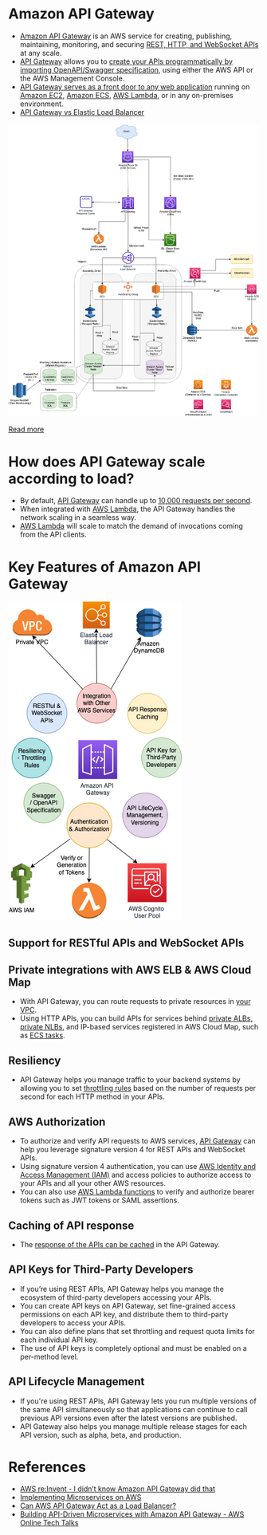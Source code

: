 
# Amazon API Gateway
- [Amazon API Gateway](https://docs.aws.amazon.com/apigateway/latest/developerguide/welcome.html) is an AWS service for creating, publishing, maintaining, monitoring, and securing [REST, HTTP, and WebSocket APIs](../../../1_HLDDesignComponents/2_APITechOptions/REST.md) at any scale.
- [API Gateway](https://docs.aws.amazon.com/apigateway/latest/developerguide/welcome.html) allows you to [create your APIs programmatically by importing OpenAPI/Swagger specification](../../../5_ProgrammingLanguages/5_API_Dev_Documentation/Swagger/OpenAPISpec.md), using either the AWS API or the AWS Management Console. 
- [API Gateway serves as a front door to any web application](https://aws.amazon.com/api-gateway/features/) running on [Amazon EC2](../../4_ComputeServices/AmazonEC2), [Amazon ECS](../../4_ComputeServices/AmazonECS), [AWS Lambda](../../4_ComputeServices/AWSLambda.md), or in any on-premises environment. 
- [API Gateway vs Elastic Load Balancer](../AmazonAPIGatewayVsELB.md)

![img.png](../../0_AWSDesigns/DesignScalableSystemWithRDMS/assets/DesignScalableSystemWithRelationalDBOnAWS.drawio.png)

[Read more](../../0_AWSDesigns/DesignScalableSystemWithRDMS/README.md)

# How does API Gateway scale according to load?
- By default, [API Gateway]() can handle up to [10,000 requests per second](../../../1_HLDDesignComponents/0_SystemGlossaries/LatencyThroughput.md).
- When integrated with [AWS Lambda](../../4_ComputeServices/AWSLambda.md), the API Gateway handles the network scaling in a seamless way.
- [AWS Lambda](../../4_ComputeServices/AWSLambda.md) will scale to match the demand of invocations coming from the API clients.

# Key Features of Amazon API Gateway

![img.png](assets/AmazonAPIGateway_Features.drawio.png)

## Support for RESTful APIs and WebSocket APIs

## Private integrations with AWS ELB & AWS Cloud Map
- With API Gateway, you can route requests to private resources in [your VPC](../AmazonVPC.md). 
- Using HTTP APIs, you can build APIs for services behind [private ALBs, private NLBs](../ElasticLoadBalancer/Readme.md), and IP-based services registered in AWS Cloud Map, such as [ECS tasks](../../4_ComputeServices/AmazonECS/README.md).
  
## Resiliency
- API Gateway helps you manage traffic to your backend systems by allowing you to set [throttling rules](../../../3_HLDDesignProblems/RateLimiterAPI) based on the number of requests per second for each HTTP method in your APIs.

## AWS Authorization
- To authorize and verify API requests to AWS services, [API Gateway]() can help you leverage signature version 4 for REST APIs and WebSocket APIs. 
- Using signature version 4 authentication, you can use [AWS Identity and Access Management (IAM)](../../2_SecurityAndIdentityServices/AWSIAM.md) and access policies to authorize access to your APIs and all your other AWS resources.
- You can also use [AWS Lambda functions](../../4_ComputeServices/AWSLambda.md) to verify and authorize bearer tokens such as JWT tokens or SAML assertions.

## Caching of API response
- The [response of the APIs can be cached](https://docs.aws.amazon.com/apigateway/latest/developerguide/api-gateway-caching.html) in the API Gateway.

## API Keys for Third-Party Developers
- If you’re using REST APIs, API Gateway helps you manage the ecosystem of third-party developers accessing your APIs.
- You can create API keys on API Gateway, set fine-grained access permissions on each API key, and distribute them to third-party developers to access your APIs. 
- You can also define plans that set throttling and request quota limits for each individual API key. 
- The use of API keys is completely optional and must be enabled on a per-method level.

## API Lifecycle Management
- If you're using REST APIs, API Gateway lets you run multiple versions of the same API simultaneously so that applications can continue to call previous API versions even after the latest versions are published. 
- API Gateway also helps you manage multiple release stages for each API version, such as alpha, beta, and production.

# References
- [AWS re:Invent - I didn’t know Amazon API Gateway did that](https://www.youtube.com/watch?v=yfJZc3sJZ8E)
- [Implementing Microservices on AWS](https://docs.aws.amazon.com/whitepapers/latest/microservices-on-aws/microservices.html)
- [Can AWS API Gateway Act as a Load Balancer?](https://dashbird.io/blog/can-api-gateway-act-load-balancer/)
- [Building API-Driven Microservices with Amazon API Gateway - AWS Online Tech Talks](https://www.youtube.com/watch?v=xkDcBssNd1g)